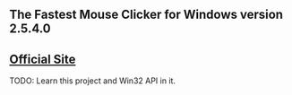The Fastest Mouse Clicker for Windows version 2.5.4.0
-----------------------------------------------------

[Official Site](https://windows-2048.github.io/The-Fastest-Mouse-Clicker-for-Windows/)
--------------------------------------------------------------------------------------

TODO: Learn this project and Win32 API in it.
